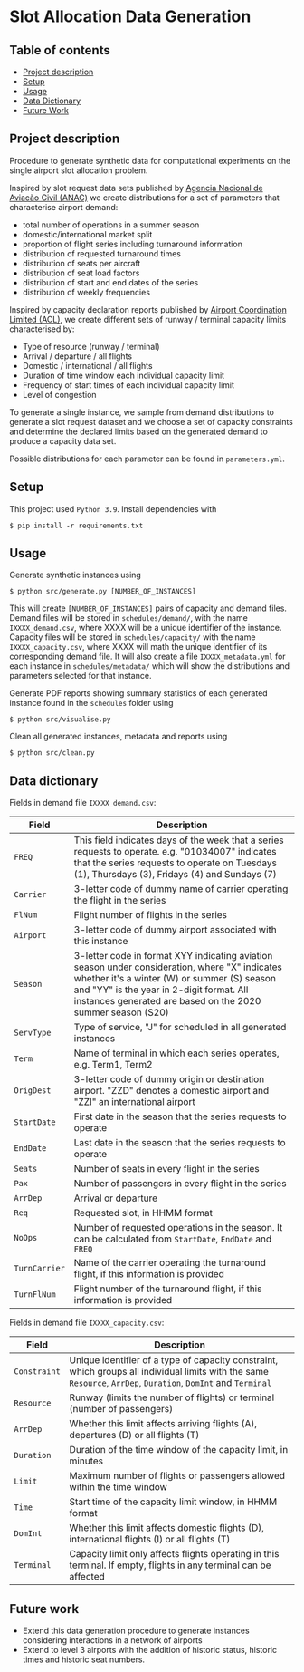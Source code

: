 # Slot Allocation Data Generation

## Table of contents
* [Project description](#project-description)
* [Setup](#setup)
* [Usage](#usage)
* [Data Dictionary](#data-dictionary)
* [Future Work](#future-work)


## Project description

Procedure to generate synthetic data for computational experiments on the single airport slot allocation problem.

Inspired by slot request data sets published by [Agencia Nacional de Aviacão Civil (ANAC)](www.anac.gov.br/en/air-services/slot-coordination) we create distributions for a set of parameters that characterise airport demand:

* total number of operations in a summer season
* domestic/international market split
* proportion of flight series including turnaround information
* distribution of requested turnaround times
* distribution of seats per aircraft
* distribution of seat load factors
* distribution of start and end dates of the series
* distribution of weekly frequencies


Inspired by capacity declaration reports published by [Airport Coordination Limited (ACL)](www.acl-uk.org/latest-airport-info/), we create different sets of runway / terminal capacity limits characterised by:

* Type of resource (runway / terminal)
* Arrival / departure / all flights
* Domestic / international / all flights
* Duration of time window each individual capacity limit
* Frequency of start times of each individual capacity limit
* Level of congestion

To generate a single instance, we sample from demand distributions to generate a slot request dataset and we choose a set of capacity constraints and determine the declared limits based on the generated demand to produce a capacity data set.

Possible distributions for each parameter can be found in `parameters.yml`.

## Setup

This project used `Python 3.9`. Install dependencies with 

```
$ pip install -r requirements.txt
```

## Usage

Generate synthetic instances using

```
$ python src/generate.py [NUMBER_OF_INSTANCES]
```

This will create `[NUMBER_OF_INSTANCES]` pairs of capacity and demand files. Demand files will be stored in `schedules/demand/`, with the name `IXXXX_demand.csv`, where XXXX will be a unique identifier of the instance. Capacity files will be stored in `schedules/capacity/` with the name `IXXXX_capacity.csv`, where XXXX will math the unique identifier of its corresponding demand file. It will also create a file `IXXXX_metadata.yml` for each instance in `schedules/metadata/` which will show the distributions and parameters selected for that instance.


Generate PDF reports showing summary statistics of each generated instance found in the `schedules` folder using

```
$ python src/visualise.py
```

Clean all generated instances, metadata and reports using

```
$ python src/clean.py
```


## Data dictionary

Fields in demand file `IXXXX_demand.csv`:

| Field | Description |
| ----------- | ----------- |
| `FREQ` | This field indicates days of the week that a series requests to operate. e.g. "01034007" indicates that the series requests to operate on Tuesdays (1), Thursdays (3), Fridays (4) and Sundays (7) |
| `Carrier`| 3-letter code of dummy name of carrier operating the flight in the series |
| `FlNum`| Flight number of flights in the series | 
| `Airport` | 3-letter code of dummy airport associated with this instance |
| `Season` | 3-letter code in format XYY indicating aviation season under consideration, where "X" indicates whether it's a winter (W) or summer (S) season and "YY" is the year in 2-digit format. All instances generated are based on the 2020 summer season (S20) |
| `ServType` | Type of service, "J" for scheduled in all generated instances |
| `Term`| Name of terminal in which each series operates, e.g. Term1, Term2 |
| `OrigDest`| 3-letter code of dummy origin or destination airport. "ZZD" denotes a domestic airport and "ZZI" an international airport | 
| `StartDate`| First date in the season that the series requests to operate | 
| `EndDate`| Last date in the season that the series requests to operate | 
| `Seats`| Number of seats in every flight in the series | 
| `Pax`| Number of passengers in every flight in the series | 
| `ArrDep`| Arrival or departure | 
| `Req`| Requested slot, in HHMM format | 
| `NoOps`| Number of requested operations in the season. It can be calculated from `StartDate`, `EndDate` and `FREQ` | 
| `TurnCarrier`| Name of the carrier operating the turnaround flight, if this information is provided | 
| `TurnFlNum`| Flight number of the turnaround flight, if this information is provided | 


Fields in demand file `IXXXX_capacity.csv`:

| Field | Description |
| ----------- | ----------- |
| `Constraint` | Unique identifier of a type of capacity constraint, which groups all individual limits with the same `Resource`, `ArrDep`, `Duration`, `DomInt` and `Terminal`|
| `Resource`| Runway (limits the number of flights) or terminal (number of passengers) |
| `ArrDep` | Whether this limit affects arriving flights (A), departures (D) or all flights (T) |
| `Duration`| Duration of the time window of the capacity limit, in minutes |
| `Limit` | Maximum number of flights or passengers allowed within the time window |
| `Time` | Start time of the capacity limit window, in HHMM format |
| `DomInt` | Whether this limit affects domestic flights (D), international flights (I) or all flights (T) |
| `Terminal` | Capacity limit only affects flights operating in this terminal. If empty, flights in any terminal can be affected |

## Future work

* Extend this data generation procedure to generate instances considering interactions in a network of airports
* Extend to level 3 airports with the addition of historic status, historic times and historic seat numbers.



